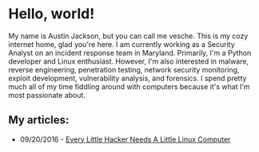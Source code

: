 # Hello, world!

My name is Austin Jackson, but you can call me vesche. This is my cozy internet home, glad you're here. I am currently working as a Security Analyst on an incident response team in Maryland. Primarily, I'm a Python developer and Linux enthusiast. However, I'm also interested in malware, reverse engineering, penetration testing, network security monitoring, exploit development, vulnerability analysis, and forensics. I spend pretty much all of my time fiddling around with computers because it's what I'm most passionate about.

## My articles:
* 09/20/2016 - [Every Little Hacker Needs A Little Linux Computer](articles/00-little-hacker.md)

